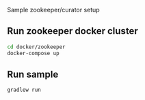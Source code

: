 Sample zookeeper/curator setup

## Run zookeeper docker cluster
```sh
cd docker/zookeeper
docker-compose up
```

## Run sample
```sh
gradlew run
```